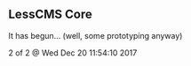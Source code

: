 LessCMS Core
------------

It has begun... (well, some prototyping anyway)

2 of 2 @ Wed Dec 20 11:54:10 2017
